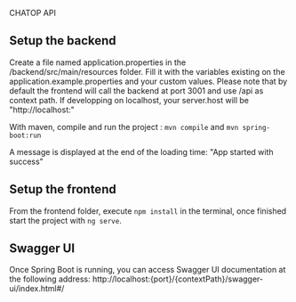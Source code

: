 CHATOP API

## Setup the backend

Create a file named application.properties in the /backend/src/main/resources folder.
Fill it with the variables existing on the application.example.properties and your custom values.
Please note that by default the frontend will call the backend at port 3001 and use /api as context path.
If developping on localhost, your server.host will be "http://localhost:"

With maven, compile and run the project : `mvn compile` and `mvn spring-boot:run`

A message is displayed at the end of the loading time: "App started with success"

## Setup the frontend

From the frontend folder, execute `npm install` in the terminal, once finished start the project with `ng serve`.

## Swagger UI

Once Spring Boot is running, you can access Swagger UI documentation at the following address: http://localhost:{port}/{contextPath}/swagger-ui/index.html#/
